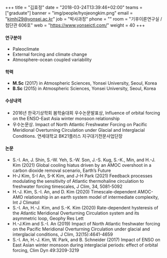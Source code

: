 ﻿+++
title = "김효정"
date = "2018-03-24T13:39:46+02:00"
teams = ["graduate"]
banner = "img/people/hyojeongkim.png"
email = "kimhj29@yonsei.ac.kr"
job = "박사과정"
phone = ""
room = "기후이론연구실 / 첨단관 606호"
web = "https://www.yonseictl.com/"
weight = 40
+++

#### 연구분야
+ Paleoclimate
+ External forcing and climate change
+ Atmosphere-ocean coupled variability

#### 학력
 + **M.Sc** (2017) in Atmospheric Sciences, Yonsei University, Seoul, Korea
 + **B.Sc** (2015) in Atmospheric Sciences, Yonsei University, Seoul, Korea

#### 수상내역
 + 2016년 한국기상학회 봄학술대회 우수논문발표상, Influence of orbital forcing on the ENSO-East Asia winter monsoon relationship
 + 우수논문상. Impact of North Atlantic Freshwater Forcing on Pacific Meridional Overturning Circulation under Glacial and Interglacial Conditions. 연세대학교 BK21플러스 지구대기천문사업단장

#### 논문
+ S.-I. An, J. Shin, S.-W. Yeh, S.-W. Son, J.-S. Kug, S.-K., Min, and H.-J. Kim (2021) Global cooling hiatus driven by an AMOC overshoot in a carbon dioxide removal scenario, Earth’s Future
+ H-J Kim, S-I An, S-K Kim, and J-H Park (2021) Feedback processes modulating the sensitivity of Atlantic thermohaline circulation to freshwater forcing timescales, J Clim, 34, 5081-5092
+ H.-J. Kim, S.-I. An, and D. Kim (2020) Timescale-dependent AMOC-AMO relationship in an earth system model of intermediate complexity, Int J Climatol 
+ S.-I. An, H.-J. Kim, and S.-K. Kim (2020) Rate-dependent hysteresis of the Atlantic Meridional Overturning Circulation system and its asymmetric loop, Geophy Res Lett
+ H.-J.Kim and S.-I. An (2019) Impact of North Atlantic freshwater forcing on the Pacific Meridional Overturning Circulation under glacial and interglacial conditions, J Clim, 32(15):4641-4659
+ S.-I. An, H.-J. Kim, W. Park, and B. Schneider (2017) Impact of ENSO on East Asian winter monsoon
during interglacial periods: effect of orbital forcing, Clim Dyn 49:3209-3219
